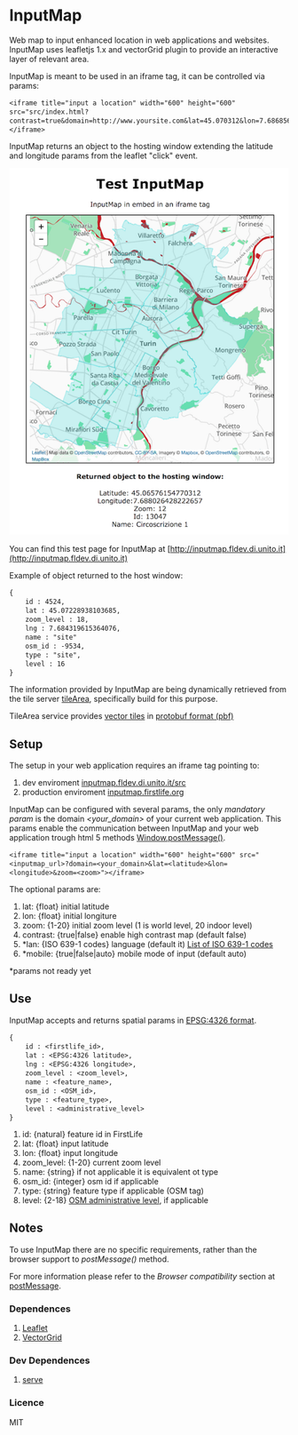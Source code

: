 # InputMap


Web map to input enhanced location in web applications and websites.
InputMap uses leafletjs 1.x and vectorGrid plugin to provide an interactive layer of relevant area.

InputMap is meant to be used in an iframe tag, it can be controlled via params:

```
<iframe title="input a location" width="600" height="600" src="src/index.html?contrast=true&domain=http://www.yoursite.com&lat=45.070312&lon=7.686856&zoom=12"></iframe>
```

InputMap returns an object to the hosting window extending the latitude and longitude params from the leaflet "click" event.

[![InputMap test](./screenshot.png)](http://inputmap.fldev.di.unito.it)

You can find this test page for InputMap at [http://inputmap.fldev.di.unito.it](http://inputmap.fldev.di.unito.it)


Example of object returned to the host window:
```
{
    id : 4524,
    lat : 45.07228938103685,
    zoom_level : 18,
    lng : 7.684319615364076,
    name : "site"
    osm_id : -9534,
    type : "site",
    level : 16
}
```

The information provided by InputMap are being dynamically retrieved from the tile server [tileArea](http://tiles.firstlife.org), specifically build for this purpose.

TileArea service provides [vector tiles](https://github.com/mapbox/vector-tile-spec) in [protobuf format (pbf)](https://developers.google.com/protocol-buffers/docs/encoding)


## Setup
The setup in your web application requires an iframe tag pointing to:

 1. dev enviroment [inputmap.fldev.di.unito.it/src](http://tiles.fldev.di.unito.it/src)
 2. production enviroment [inputmap.firstlife.org](https://inputmap.firstlife.org)

InputMap can be configured with several params, the only *mandatory param* is the domain *<your_domain>* of your current web application.
This params enable the communication between InputMap and your web application trough html 5 methods [Window.postMessage()](https://developer.mozilla.org/en-US/docs/Web/API/Window/postMessage).

```
<iframe title="input a location" width="600" height="600" src="<inputmap_url>?domain=<your_domain>&lat=<latitude>&lon=<longitude>&zoom=<zoom>"></iframe>
```

The optional params are:

1. lat: {float} initial latitude
2. lon: {float} initial longiture
3. zoom: {1-20} initial zoom level (1 is world level, 20 indoor level)
4. contrast: {true|false} enable high contrast map (default false)
5. *lan: {ISO 639-1 codes} language (default it) [List of ISO 639-1 codes](https://en.wikipedia.org/wiki/List_of_ISO_639-1_codes)
6. *mobile: {true|false|auto} mobile mode of input (default auto)

*params not ready yet


## Use

InputMap accepts and returns spatial params in [EPSG:4326 format](http://spatialreference.org/ref/epsg/wgs-84/).


```
{
    id : <firstlife_id>,
    lat : <EPSG:4326 latitude>,
    lng : <EPSG:4326 longitude>,
    zoom_level : <zoom_level>,
    name : <feature_name>,
    osm_id : <OSM_id>,
    type : <feature_type>,
    level : <administrative_level>
}
```

1. id: {natural} feature id in FirstLife
2. lat: {float} input latitude
3. lon: {float} input longitude
4. zoom_level: {1-20} current zoom level
5. name: {string} if not applicable it is equivalent ot type
6. osm_id: {integer} osm id if applicable
7. type: {string} feature type if applicable (OSM tag)
8. level: {2-18} [OSM administrative level](http://wiki.openstreetmap.org/wiki/Tag:boundary%3Dadministrative), if applicable


## Notes
To use InputMap there are no specific requirements, rather than the browser support to *postMessage()* method.

For more information please refer to the *Browser compatibility* section at [postMessage](https://developer.mozilla.org/en-US/docs/Web/API/Window/postMessage).


### Dependences
1. [Leaflet](https://github.com/Leaflet/Leaflet)
2. [VectorGrid](https://github.com/Leaflet/Leaflet.VectorGrid)

### Dev Dependences
1. [serve](https://www.npmjs.com/package/serve)


### Licence
MIT